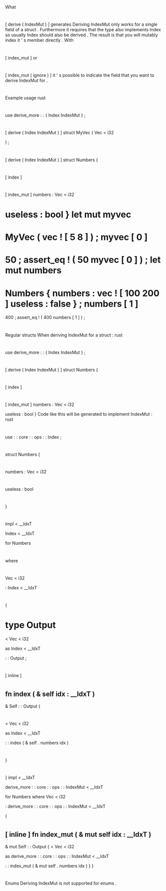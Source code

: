 #
What
#
[
derive
(
IndexMut
)
]
generates
Deriving
IndexMut
only
works
for
a
single
field
of
a
struct
.
Furthermore
it
requires
that
the
type
also
implements
Index
so
usually
Index
should
also
be
derived
.
The
result
is
that
you
will
mutably
index
it
'
s
member
directly
.
With
#
[
index_mut
]
or
#
[
index_mut
(
ignore
)
]
it
'
s
possible
to
indicate
the
field
that
you
want
to
derive
IndexMut
for
.
#
#
Example
usage
rust
#
use
derive_more
:
:
{
Index
IndexMut
}
;
#
#
[
derive
(
Index
IndexMut
)
]
struct
MyVec
(
Vec
<
i32
>
)
;
#
[
derive
(
Index
IndexMut
)
]
struct
Numbers
{
#
[
index
]
#
[
index_mut
]
numbers
:
Vec
<
i32
>
useless
:
bool
}
let
mut
myvec
=
MyVec
(
vec
!
[
5
8
]
)
;
myvec
[
0
]
=
50
;
assert_eq
!
(
50
myvec
[
0
]
)
;
let
mut
numbers
=
Numbers
{
numbers
:
vec
!
[
100
200
]
useless
:
false
}
;
numbers
[
1
]
=
400
;
assert_eq
!
(
400
numbers
[
1
]
)
;
#
#
Regular
structs
When
deriving
IndexMut
for
a
struct
:
rust
#
use
derive_more
:
:
{
Index
IndexMut
}
;
#
#
[
derive
(
Index
IndexMut
)
]
struct
Numbers
{
#
[
index
]
#
[
index_mut
]
numbers
:
Vec
<
i32
>
useless
:
bool
}
Code
like
this
will
be
generated
to
implement
IndexMut
:
rust
#
use
:
:
core
:
:
ops
:
:
Index
;
#
struct
Numbers
{
#
numbers
:
Vec
<
i32
>
#
useless
:
bool
#
}
#
impl
<
__IdxT
>
Index
<
__IdxT
>
for
Numbers
#
where
#
Vec
<
i32
>
:
Index
<
__IdxT
>
#
{
#
type
Output
=
<
Vec
<
i32
>
as
Index
<
__IdxT
>
>
:
:
Output
;
#
#
[
inline
]
#
fn
index
(
&
self
idx
:
__IdxT
)
-
>
&
Self
:
:
Output
{
#
<
Vec
<
i32
>
as
Index
<
__IdxT
>
>
:
:
index
(
&
self
.
numbers
idx
)
#
}
#
}
impl
<
__IdxT
>
derive_more
:
:
core
:
:
ops
:
:
IndexMut
<
__IdxT
>
for
Numbers
where
Vec
<
i32
>
:
derive_more
:
:
core
:
:
ops
:
:
IndexMut
<
__IdxT
>
{
#
[
inline
]
fn
index_mut
(
&
mut
self
idx
:
__IdxT
)
-
>
&
mut
Self
:
:
Output
{
<
Vec
<
i32
>
as
derive_more
:
:
core
:
:
ops
:
:
IndexMut
<
__IdxT
>
>
:
:
index_mut
(
&
mut
self
.
numbers
idx
)
}
}
#
#
Enums
Deriving
IndexMut
is
not
supported
for
enums
.
